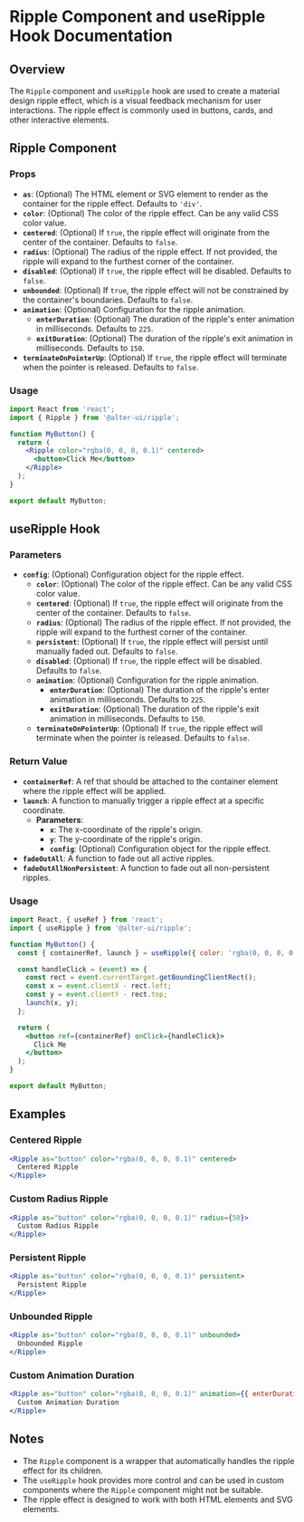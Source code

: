 # Ripple Component and useRipple Hook Documentation

## Overview

The `Ripple` component and `useRipple` hook are used to create a material design ripple effect, which is a visual feedback mechanism for user interactions. The ripple effect is commonly used in buttons, cards, and other interactive elements.

## Ripple Component

### Props

- **`as`**: (Optional) The HTML element or SVG element to render as the container for the ripple effect. Defaults to `'div'`.
- **`color`**: (Optional) The color of the ripple effect. Can be any valid CSS color value.
- **`centered`**: (Optional) If `true`, the ripple effect will originate from the center of the container. Defaults to `false`.
- **`radius`**: (Optional) The radius of the ripple effect. If not provided, the ripple will expand to the furthest corner of the container.
- **`disabled`**: (Optional) If `true`, the ripple effect will be disabled. Defaults to `false`.
- **`unbounded`**: (Optional) If `true`, the ripple effect will not be constrained by the container's boundaries. Defaults to `false`.
- **`animation`**: (Optional) Configuration for the ripple animation.
  - **`enterDuration`**: (Optional) The duration of the ripple's enter animation in milliseconds. Defaults to `225`.
  - **`exitDuration`**: (Optional) The duration of the ripple's exit animation in milliseconds. Defaults to `150`.
- **`terminateOnPointerUp`**: (Optional) If `true`, the ripple effect will terminate when the pointer is released. Defaults to `false`.

### Usage

```jsx
import React from 'react';
import { Ripple } from '@alter-ui/ripple';

function MyButton() {
  return (
    <Ripple color="rgba(0, 0, 0, 0.1)" centered>
      <button>Click Me</button>
    </Ripple>
  );
}

export default MyButton;
```

## useRipple Hook

### Parameters

- **`config`**: (Optional) Configuration object for the ripple effect.
  - **`color`**: (Optional) The color of the ripple effect. Can be any valid CSS color value.
  - **`centered`**: (Optional) If `true`, the ripple effect will originate from the center of the container. Defaults to `false`.
  - **`radius`**: (Optional) The radius of the ripple effect. If not provided, the ripple will expand to the furthest corner of the container.
  - **`persistent`**: (Optional) If `true`, the ripple effect will persist until manually faded out. Defaults to `false`.
  - **`disabled`**: (Optional) If `true`, the ripple effect will be disabled. Defaults to `false`.
  - **`animation`**: (Optional) Configuration for the ripple animation.
    - **`enterDuration`**: (Optional) The duration of the ripple's enter animation in milliseconds. Defaults to `225`.
    - **`exitDuration`**: (Optional) The duration of the ripple's exit animation in milliseconds. Defaults to `150`.
  - **`terminateOnPointerUp`**: (Optional) If `true`, the ripple effect will terminate when the pointer is released. Defaults to `false`.

### Return Value

- **`containerRef`**: A ref that should be attached to the container element where the ripple effect will be applied.
- **`launch`**: A function to manually trigger a ripple effect at a specific coordinate.
  - **Parameters**:
    - **`x`**: The x-coordinate of the ripple's origin.
    - **`y`**: The y-coordinate of the ripple's origin.
    - **`config`**: (Optional) Configuration object for the ripple effect.
- **`fadeOutAll`**: A function to fade out all active ripples.
- **`fadeOutAllNonPersistent`**: A function to fade out all non-persistent ripples.

### Usage

```jsx
import React, { useRef } from 'react';
import { useRipple } from '@alter-ui/ripple';

function MyButton() {
  const { containerRef, launch } = useRipple({ color: 'rgba(0, 0, 0, 0.1)', centered: true });

  const handleClick = (event) => {
    const rect = event.currentTarget.getBoundingClientRect();
    const x = event.clientX - rect.left;
    const y = event.clientY - rect.top;
    launch(x, y);
  };

  return (
    <button ref={containerRef} onClick={handleClick}>
      Click Me
    </button>
  );
}

export default MyButton;
```

## Examples

### Centered Ripple

```jsx
<Ripple as="button" color="rgba(0, 0, 0, 0.1)" centered>
  Centered Ripple
</Ripple>
```

### Custom Radius Ripple

```jsx
<Ripple as="button" color="rgba(0, 0, 0, 0.1)" radius={50}>
  Custom Radius Ripple
</Ripple>
```

### Persistent Ripple

```jsx
<Ripple as="button" color="rgba(0, 0, 0, 0.1)" persistent>
  Persistent Ripple
</Ripple>
```

### Unbounded Ripple

```jsx
<Ripple as="button" color="rgba(0, 0, 0, 0.1)" unbounded>
  Unbounded Ripple
</Ripple>
```

### Custom Animation Duration

```jsx
<Ripple as="button" color="rgba(0, 0, 0, 0.1)" animation={{ enterDuration: 500, exitDuration: 300 }}>
  Custom Animation Duration
</Ripple>
```

## Notes

- The `Ripple` component is a wrapper that automatically handles the ripple effect for its children.
- The `useRipple` hook provides more control and can be used in custom components where the `Ripple` component might not be suitable.
- The ripple effect is designed to work with both HTML elements and SVG elements.